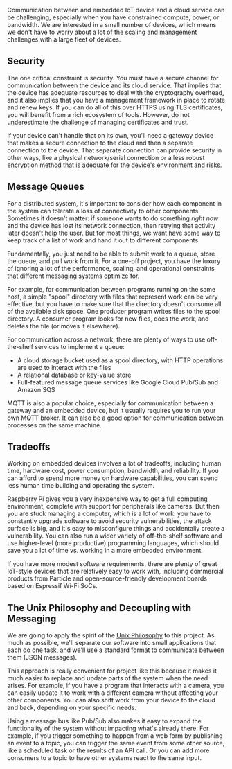 Communication between and embedded IoT device and a cloud service can be challenging, especially when you have constrained compute, power, or bandwidth. We are interested in a small number of devices, which means we don't have to worry about a lot of the scaling and management challenges with a large fleet of devices. 

## Security

The one critical constraint is security. You must have a secure channel for communication between the device and its cloud service. That implies that the device has adequate resources to deal with the cryptography overhead, and it also implies that you have a management framework in place to rotate and renew keys. If you can do all of this over HTTPS using TLS certificates, you will benefit from a rich ecosystem of tools. However, do not underestimate the challenge of managing certificates and trust. 

If your device can't handle that on its own, you'll need a gateway device that makes a secure connection to the cloud and then a separate connection to the device. That separate connection can provide security in other ways, like a physical network/serial connection or a less robust encryption method that is adequate for the device's environment and risks. 

## Message Queues

For a distributed system, it's important to consider how each component in the system can tolerate a loss of connectivity to other components. Sometimes it doesn't matter: if someone wants to do something *right now* and the device has lost its network connection, then retrying that activity later doesn't help the user.  But for most things, we want have some way to keep track of a list of work and hand it out to different components. 

Fundamentally, you just need to be able to submit work to a queue, store the queue, and pull work from it. For a one-off project, you have the luxury of ignoring a lot of the performance, scaling, and operational constraints that different messaging systems optimize for. 

For example, for communication between programs running on the same host, a simple "spool" directory with files that represent work can be very effective, but you have to make sure that the directory doesn't consume all of the available disk space. One producer program writes files to the spool directory. A consumer program looks for new files, does the work, and deletes the file (or moves it elsewhere). 

For communication across a network, there are plenty of ways to use off-the-shelf services to implement a queue:
 * A cloud storage bucket used as a spool directory, with HTTP operations are used to interact with the files
 * A relational database or key-value store 
 * Full-featured message queue services like Google Cloud Pub/Sub and Amazon SQS

MQTT is also a popular choice, especially for communication between a gateway and an embedded device, but it usually requires you to run your own MQTT broker. It can also be a good option for communication between processes on the same machine. 

## Tradeoffs

Working on embedded devices involves a lot of tradeoffs, including human time, hardware cost, power consumption, bandwidth, and reliability. If you can afford to spend more money on hardware capabilities, you can spend less human time building and operating the system. 

Raspberry Pi gives you a very inexpensive way to get a full computing environment, complete with support for peripherals like cameras. But then you are stuck managing a computer, which is a lot of work: you have to constantly upgrade software to avoid security vulnerabilities, the attack surface is big, and it's easy to misconfigure things and accidentally create a vulnerability. You can also run a wider variety of off-the-shelf software and use higher-level (more productive) programming languages, which should save you a lot of time vs. working in a more embedded environment. 

If you have more modest software requirements, there are plenty of great IoT-style devices that are relatively easy to work with, including commercial products from Particle and open-source-friendly development boards based on Espressif Wi-Fi SoCs. 

## The Unix Philosophy and Decoupling with Messaging

We are going to apply the spirit of the [Unix Philosophy](https://en.wikipedia.org/wiki/Unix_philosophy) to this project. As much as possible, we'll separate our software into  small applications that each do one task, and we'll use a standard format to communicate between them (JSON messages). 

This approach is really convenient for project like this because it makes it much easier to replace and update parts of the system when the need arises. For example, if you have a program that interacts with a camera, you can easily update it to work with a different camera without affecting your other components. You can also shift work from your device to the cloud and back, depending on your specific needs. 

Using a message bus like Pub/Sub also makes it easy to expand the functionality of the system without impacting what's already there. For example, if you trigger something to happen from a web form by publishing an event to a topic, you can trigger the same event from some other source, like a scheduled task or the results of an API call. Or you can add more consumers to a topic to have other systems react to the same input. 